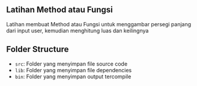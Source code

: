## Latihan Method atau Fungsi

Latihan membuat Method atau Fungsi untuk menggambar persegi panjang dari input user, kemudian menghitung luas dan keilingnya

## Folder Structure

- `src`: Folder yang menyimpan file source code
- `lib`: Folder yang menyimpan file dependencies
- `bin`: Folder yang menyimpan output tercompile